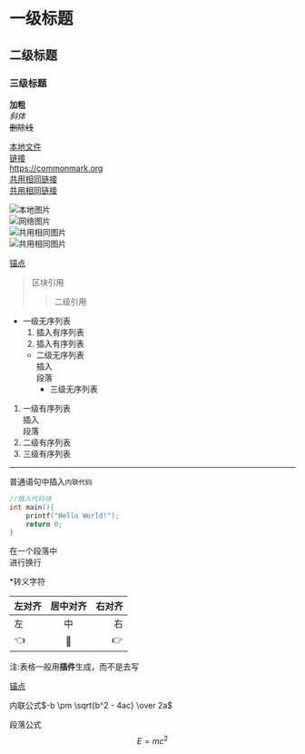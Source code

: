 # 一级标题
## 二级标题
### 三级标题

**加粗**\
*斜体*\
~~删除线~~

[本地文件](res/CommonMark.md)\
[链接](https://commonmark.org/help/)\
<https://commonmark.org>\
[共用相同链接][1]\
[共用相同链接][1]

[1]:https://commonmark.org/


![本地图片](./res/CommonMark.png)\
![网络图片](https://commonmark.org/help/images/favicon.png)\
![共用相同图片][logo]\
![共用相同图片][logo]

[logo]:./res/CommonMark.png


[锚点](#一级标题)

> 区块引用
>
>> 二级引用

* 一级无序列表
  1. 插入有序列表
  2. 插入有序列表
  * 二级无序列表\
    插入\
    段落
    * 三级无序列表

1. 一级有序列表\
    插入\
    段落
2. 二级有序列表
3. 三级有序列表

---

普通语句中插入`内联代码`
```C
//插入代码块
int main(){
    printf("Hello World!");
    return 0;
}
```

在一个段落中\
进行换行

\*转义字符

| 左对齐 | 居中对齐 | 右对齐 |
|:-------|:--------:|-------:|
| 左     |    中    |     右 |
| 👈     |    🎯    |     👉 |
注:表格一般用**插件**生成，而不是去写

[锚点](#三级标题)

内联公式$-b \pm \sqrt{b^2 - 4ac} \over 2a$

段落公式$$E=mc^2$$
